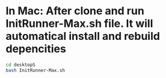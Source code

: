 # In Mac: After clone and run InitRunner-Max.sh file. It will automatical install and rebuild depencities

``` bash
cd desktopS
bash InitRunner-Max.sh
```